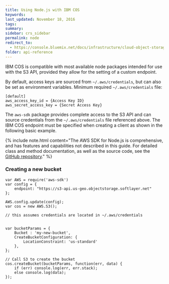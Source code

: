 ```yaml
---
title: Using Node.js with IBM COS
keywords:
last_updated: November 18, 2016
tags:
summary:
sidebar: crs_sidebar
permalink: node
redirect_to:
  - https://console.bluemix.net/docs/infrastructure/cloud-object-storage-infrastructure/node.html
folder: api-reference
---
```


IBM COS is compatible with most available node packages intended for use with the S3 API, provided they allow for the setting of a custom endpoint.

By default, access keys are sourced from `~/.aws/credentials`, but can also be set as environment variables. Minimum required `~/.aws/credentials` file:

```
[default]
aws_access_key_id = {Access Key ID}
aws_secret_access_key = {Secret Access Key}
```

The `aws-sdk` package provides complete access to the S3 API and can source credentials from the `~/.aws/credentials` file referenced above.  The IBM COS endpoint must be specified when creating a client as shown in the following basic example.

{% include note.html content="The AWS SDK for Node.js is comprehensive, and has features and capabilities not described in this guide.  For detailed class and method documentation, as well as the source code, see the [GitHub repository](https://github.com/aws/aws-sdk-js)." %}


### Creating a new bucket

```node
var AWS = require('aws-sdk')
var config = {
    endpoint: "https://s3-api.us-geo.objectstorage.softlayer.net"
};

AWS.config.update(config);
var cos = new AWS.S3();

// this assumes credentials are located in ~/.aws/credentials


var bucketParams = {
    Bucket : 'my-new-bucket',
    CreateBucketConfiguration: {
        LocationConstraint: 'us-standard'
    },
};

// Call S3 to create the bucket
cos.createBucket(bucketParams, function(err, data) {
    if (err) console.log(err, err.stack);
    else console.log(data);
});

```
